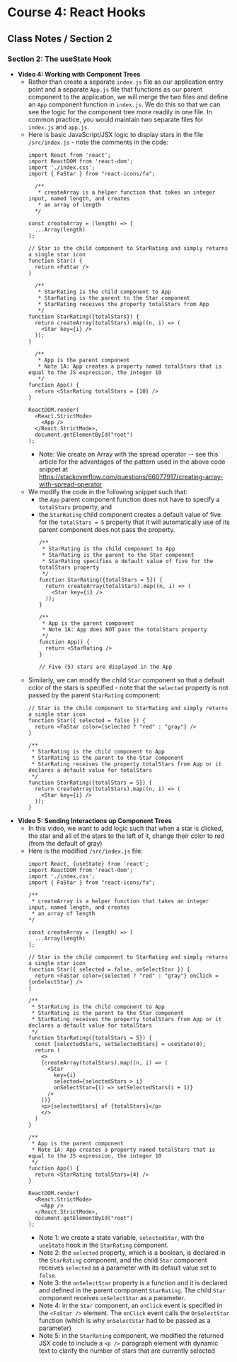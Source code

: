 # Course 4: React Hooks
## Class Notes / Section 2

### Section 2: The useState Hook
- __Video 4: Working with Component Trees__
  - Rather than create a separate `index.js` file as our application entry point and a separate `App.js` file that functions as our parent component to the application, we will merge the two files and define an `App` component function in `index.js`. We do this so that we can see the logic for the component tree more readily in one file. In common practice, you would maintain two separate files for `index.js` and `app.js`.
  - Here is basic JavaScript/JSX logic to display stars in the file `/src/index.js` - note the comments in the code:    
      ```
      import React from 'react';
      import ReactDOM from 'react-dom';
      import './index.css';
      import { FaStar } from "react-icons/fa";

        /**
         * createArray is a helper function that takes an integer input, named length, and creates 
         * an array of length
        */

      const createArray = (length) => [
        ...Array(length)
      ];

      // Star is the child component to StarRating and simply returns a single star icon
      function Star() {
        return <FaStar />
      }

        /**
         * StarRating is the child component to App
         * StarRating is the parent to the Star component
         * StarRating receives the property totalStars from App
         */
      function StarRating({totalStars}) {
        return createArray(totalStars).map((n, i) => (
          <Star key={i} />
        ));
      }

        /**
         * App is the parent component
         * Note 1A: App creates a property named totalStars that is equal to the JS expression, the integer 10
         */
      function App() {
        return <StarRating totalStars = {10} />
      }

      ReactDOM.render(
        <React.StrictMode>
          <App />
        </React.StrictMode>,
        document.getElementById("root")
      );
      ```
    - Note: We create an Array with the spread operator -- see this article for the advantages of the pattern used in the above code snippet at <https://stackoverflow.com/questions/66077917/creating-array-with-spread-operator>
  - We modify the code in the following snippet such that:    
    - the `App` parent component function does not have to specify a `totalStars` property, and
    - the `StarRating` child component creates a default value of five for the `totalStars = 5` property that it will automatically use of its parent component does not pass the property.
      ```
      /**
       * StarRating is the child component to App
       * StarRating is the parent to the Star component
       * StarRating specifies a default value of five for the totalStars property
       */
      function StarRating({totalStars = 5}) {
        return createArray(totalStars).map((n, i) => (
          <Star key={i} />
        ));
      }

      /**
       * App is the parent component
       * Note 1A: App does NOT pass the totalStars property
       */
      function App() {
        return <StarRating />
      }
      
      // Five (5) stars are displayed in the App
      ```
  - Similarly, we can modify the child `Star` component so that a default color of the stars is specified - note that the `selected` property is not passed by the parent `StarRating` component:
    ```
    // Star is the child component to StarRating and simply returns a single star icon
    function Star({ selected = false }) {
      return <FaStar color={selected ? "red" : "gray"} />
    }

    /**
     * StarRating is the child component to App
     * StarRating is the parent to the Star component
     * StarRating receives the property totalStars from App or it declares a default value for totalStars
     */
    function StarRating({totalStars = 5}) {
      return createArray(totalStars).map((n, i) => (
        <Star key={i} />
      ));
    }
    ```
- __Video 5: Sending Interactions up Component Trees__   
  - In this video, we want to add logic such that when a star is clicked, the star and all of the stars to the left of it, change their color to red (from the default of gray)
  - Here is the modified `/src/index.js` file:
    ```
    import React, {useState} from 'react';
    import ReactDOM from 'react-dom';
    import './index.css';
    import { FaStar } from "react-icons/fa";

    /**
     * createArray is a helper function that takes an integer input, named length, and creates 
     * an array of length
    */

    const createArray = (length) => [
      ...Array(length)
    ];

    // Star is the child component to StarRating and simply returns a single star icon
    function Star({ selected = false, onSelectStar }) {
      return <FaStar color={selected ? "red" : "gray"} onClick = {onSelectStar} />
    }

    /**
     * StarRating is the child component to App
     * StarRating is the parent to the Star component
     * StarRating receives the property totalStars from App or it declares a default value for totalStars
     */
    function StarRating({totalStars = 5}) {
      const [selectedStars, setSelectedStars] = useState(0);
      return (
        <>
        {createArray(totalStars).map((n, i) => (
          <Star 
            key={i} 
            selected={selectedStars > i}
            onSelectStar={() => setSelectedStars(i + 1)} 
          />
        ))}
        <p>{selectedStars} of {totalStars}</p>
        </>
      )
    }

    /**
     * App is the parent component
     * Note 1A: App creates a property named totalStars that is equal to the JS expression, the integer 10
     */
    function App() {
      return <StarRating totalStars={4} />
    }

    ReactDOM.render(
      <React.StrictMode>
        <App />
      </React.StrictMode>,
      document.getElementById("root")
    );
    ```
    - Note 1: we create a state variable, `selectedStar`, with the `useState` hook in the `StarRating` component.
    - Note 2: the `selected` property, which is a boolean, is declared in the `StarRating` component, and the child `Star` component receives `selected` as a parameter with its default value set to `false`.
    - Note 3: the `onSelectStar` property is a function and it is declared and defined in the parent component `StarRating`. The child `Star` component receives `onSelectStar` as a parameter.
    - Note 4: in the `Star` component, an `onClick` event is specified in the `<FaStar />` element. The `onClick` event calls the `OnSelectStar` function (which is why `onSelectStar` had to be passed as a parameter)
    - Note 5: in the `StarRating` component, we modified the returned JSX code to include a `<p />` paragraph element with dynamic text to clarify the number of stars that are currently selected
